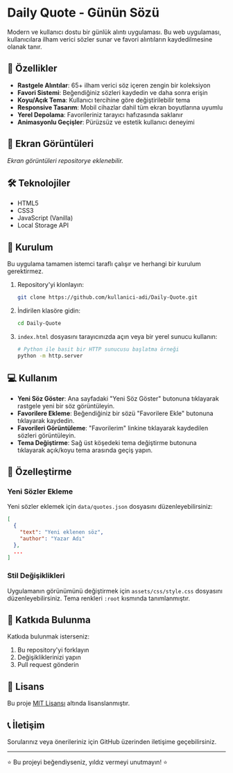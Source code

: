 # Daily Quote - Günün Sözü

Modern ve kullanıcı dostu bir günlük alıntı uygulaması. Bu web uygulaması, kullanıcılara ilham verici sözler sunar ve favori alıntıların kaydedilmesine olanak tanır.

## 🌟 Özellikler

- **Rastgele Alıntılar**: 65+ ilham verici söz içeren zengin bir koleksiyon
- **Favori Sistemi**: Beğendiğiniz sözleri kaydedin ve daha sonra erişin
- **Koyu/Açık Tema**: Kullanıcı tercihine göre değiştirilebilir tema
- **Responsive Tasarım**: Mobil cihazlar dahil tüm ekran boyutlarına uyumlu
- **Yerel Depolama**: Favorileriniz tarayıcı hafızasında saklanır
- **Animasyonlu Geçişler**: Pürüzsüz ve estetik kullanıcı deneyimi

## 📱 Ekran Görüntüleri

_Ekran görüntüleri repositorye eklenebilir._

## 🛠️ Teknolojiler

- HTML5
- CSS3
- JavaScript (Vanilla)
- Local Storage API

## 🚀 Kurulum

Bu uygulama tamamen istemci taraflı çalışır ve herhangi bir kurulum gerektirmez.

1. Repository'yi klonlayın:
   ```bash
   git clone https://github.com/kullanici-adi/Daily-Quote.git
   ```

2. İndirilen klasöre gidin:
   ```bash
   cd Daily-Quote
   ```

3. `index.html` dosyasını tarayıcınızda açın veya bir yerel sunucu kullanın:
   ```bash
   # Python ile basit bir HTTP sunucusu başlatma örneği
   python -m http.server
   ```

## 💻 Kullanım

- **Yeni Söz Göster**: Ana sayfadaki "Yeni Söz Göster" butonuna tıklayarak rastgele yeni bir söz görüntüleyin.
- **Favorilere Ekleme**: Beğendiğiniz bir sözü "Favorilere Ekle" butonuna tıklayarak kaydedin.
- **Favorileri Görüntüleme**: "Favorilerim" linkine tıklayarak kaydedilen sözleri görüntüleyin.
- **Tema Değiştirme**: Sağ üst köşedeki tema değiştirme butonuna tıklayarak açık/koyu tema arasında geçiş yapın.

## 🔧 Özelleştirme

### Yeni Sözler Ekleme

Yeni sözler eklemek için `data/quotes.json` dosyasını düzenleyebilirsiniz:

```json
[
  {
    "text": "Yeni eklenen söz",
    "author": "Yazar Adı"
  },
  ...
]
```

### Stil Değişiklikleri

Uygulamanın görünümünü değiştirmek için `assets/css/style.css` dosyasını düzenleyebilirsiniz. Tema renkleri `:root` kısmında tanımlanmıştır.

## 🤝 Katkıda Bulunma

Katkıda bulunmak isterseniz:

1. Bu repository'yi forklayın
2. Değişikliklerinizi yapın
3. Pull request gönderin

## 📄 Lisans

Bu proje [MIT Lisansı](LICENSE) altında lisanslanmıştır.

## 📞 İletişim

Sorularınız veya önerileriniz için GitHub üzerinden iletişime geçebilirsiniz.

---

⭐ Bu projeyi beğendiyseniz, yıldız vermeyi unutmayın! ⭐ 